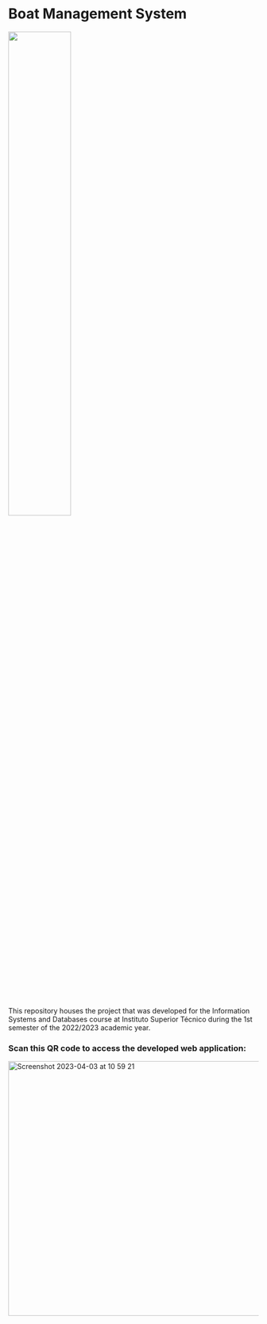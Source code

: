 # Boat Management System

[<img src="https://imgur.com/3V30zy4" width="50%">](https://www.youtube.com/watch?v=CYcBWsOI6Yg "Boat Management System")


This repository houses the project that was developed for the Information Systems and Databases course at Instituto Superior Técnico during the 1st semester of the 2022/2023 academic year.

### Scan this QR code to access the developed web application:

[<img width="513" alt="Screenshot 2023-04-03 at 10 59 21" src="https://user-images.githubusercontent.com/72610491/229477642-f1194135-5e4c-46c2-8b26-f560cb9ba46e.png">](http://web2.tecnico.ulisboa.pt/ist193386/app.cgi)
